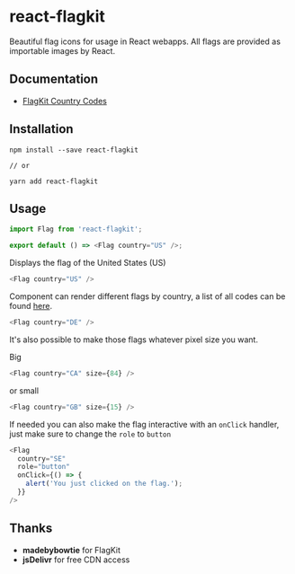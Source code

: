 # react-flagkit

Beautiful flag icons for usage in React webapps. All flags are provided as importable images by React.

## Documentation

- [FlagKit Country Codes][1]

## Installation

```shell
npm install --save react-flagkit

// or

yarn add react-flagkit
```

## Usage

```js
import Flag from 'react-flagkit';

export default () => <Flag country="US" />;
```

Displays the flag of the United States (US)

```js
<Flag country="US" />
```

Component can render different flags by country, a list of all codes can be found [here](https://github.com/madebybowtie/FlagKit/blob/master/Assets/Flags.md).

```js
<Flag country="DE" />
```

It's also possible to make those flags whatever pixel size you want.

Big

```js
<Flag country="CA" size={84} />
```

or small

```js
<Flag country="GB" size={15} />
```

If needed you can also make the flag interactive with an `onClick` handler, just make sure to change the `role` to `button`

```js
<Flag
  country="SE"
  role="button"
  onClick={() => {
    alert('You just clicked on the flag.');
  }}
/>
```

## Thanks

- **madebybowtie** for FlagKit
- **jsDelivr** for free CDN access

[1]: https://github.com/madebybowtie/FlagKit/blob/master/Assets/Flags.md
